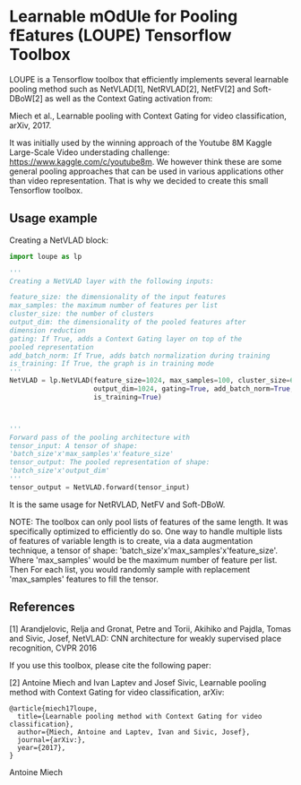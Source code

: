 # Learnable mOdUle for Pooling fEatures (LOUPE) Tensorflow Toolbox

LOUPE is a Tensorflow toolbox that efficiently implements several learnable pooling method such as NetVLAD[1],
NetRVLAD[2], NetFV[2] and Soft-DBoW[2] as well as the Context Gating activation from: 

Miech et al., Learnable pooling with Context Gating for video classification, arXiv, 2017.

It was initially used by the winning approach of the Youtube 8M Kaggle Large-Scale Video understading challenge:
 https://www.kaggle.com/c/youtube8m. We however think these are some general pooling approaches that can be used
in various applications other than video representation. That is why we decided to create this small Tensorflow toolbox.


## Usage example

Creating a NetVLAD block:

```python
import loupe as lp

'''
Creating a NetVLAD layer with the following inputs:

feature_size: the dimensionality of the input features
max_samples: the maximum number of features per list
cluster_size: the number of clusters
output_dim: the dimensionality of the pooled features after 
dimension reduction
gating: If True, adds a Context Gating layer on top of the 
pooled representation
add_batch_norm: If True, adds batch normalization during training
is_training: If True, the graph is in training mode
'''
NetVLAD = lp.NetVLAD(feature_size=1024, max_samples=100, cluster_size=64, 
                     output_dim=1024, gating=True, add_batch_norm=True,
                     is_training=True)



'''
Forward pass of the pooling architecture with
tensor_input: A tensor of shape:
'batch_size'x'max_samples'x'feature_size'
tensor_output: The pooled representation of shape:
'batch_size'x'output_dim'
'''
tensor_output = NetVLAD.forward(tensor_input)
```
It is the same usage for NetRVLAD, NetFV and Soft-DBoW.

NOTE: The toolbox can only pool lists of features of the same length.
It was specifically optimized to efficiently do so.
One way to handle multiple lists of features of variable length
is to create, via a data augmentation technique, a tensor of shape: 'batch_size'x'max_samples'x'feature_size'.
Where 'max_samples' would be the maximum number of feature per list.
Then For each list, you would randomly sample with replacement 'max_samples' features to fill the 
tensor.

## References

[1] Arandjelovic, Relja and Gronat, Petre and Torii, Akihiko and Pajdla, Tomas and Sivic, Josef, NetVLAD: CNN architecture for weakly supervised place recognition, CVPR 2016

If you use this toolbox, please cite the following paper:

[2] Antoine Miech and Ivan Laptev and Josef Sivic, Learnable pooling method with Context Gating for video classification, arXiv:
```
@article{miech17loupe,
  title={Learnable pooling method with Context Gating for video classification},
  author={Miech, Antoine and Laptev, Ivan and Sivic, Josef},
  journal={arXiv:},
  year={2017},
}
```



Antoine Miech
